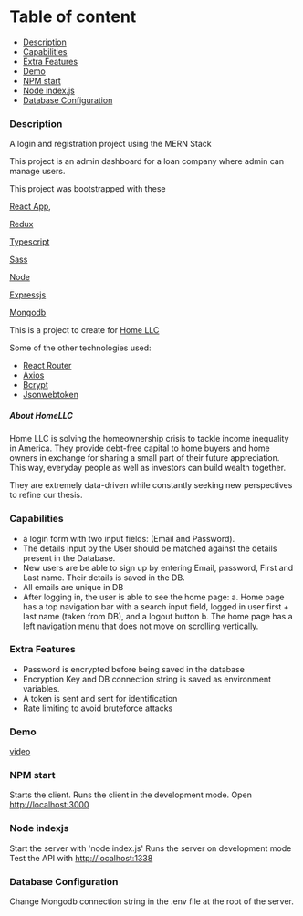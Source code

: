 # Table of content 
 - [Description](#description) 
- [Capabilities](#capabilities) 
- [Extra Features](#extra-features) 
- [Demo](#demo) 
- [NPM start](#npm-start) 
- [Node index.js](#node-indexjs)
- [Database Configuration](#database-configuration) 


### Description 

A login and registration project using the MERN Stack

This project is an admin dashboard for a loan company where admin can manage users.

This project was bootstrapped with these

[React App](https://reactjs.org/),

[Redux](https://redux.js.org/)

[Typescript](https://www.typescriptlang.org/)

[Sass](https://sass-lang.com/)

[Node](https://nodejs.org)

[Expressjs](https://expressjs.com/)

[Mongodb](https://mongodb.com/)

This is a project to create for [Home LLC](home.llc)

Some of the other technologies used:

- [React Router](https://github.com/remix-run/react-router)
- [Axios](https://github.com/axios/axios)
- [Bcrypt](github.com/kelektiv/node.bcrypt.js)
- [Jsonwebtoken](github.com/auth0/node-jsonwebtoken)

##### About HomeLLC

Home LLC is solving the homeownership crisis to tackle income inequality in America.
They provide debt-free capital to home buyers and home owners in exchange for sharing a small part of their future appreciation. This way, everyday people as well as investors can build wealth together.

They are extremely data-driven while constantly seeking new perspectives to refine our thesis.

### Capabilities

- a login form with two input fields: (Email and Password).
- The details input by the User should be matched against the details present in the Database.
- New users are be able to sign up by entering Email, password, First and Last name. Their details is saved in the DB.
- All emails are unique in DB
- After logging in, the user is able to see the home page:
  a. Home page has a top navigation bar with a search input field, logged in user first + last name (taken from DB), and a logout button
  b. The home page has a left navigation menu that does not move on scrolling vertically.

### Extra Features

- Password is encrypted before being saved in the database
- Encryption Key and DB connection string is saved as environment variables.
- A token is sent and sent for identification
- Rate limiting to avoid bruteforce attacks

### Demo
[video](https://www.loom.com/share/de0e26662b914f7b97007a713459b02a) 

### NPM start
Starts the client. 
Runs the client in the development mode.
Open [http://localhost:3000](http://localhost:3000)


### Node indexjs
Start the server with 'node index.js'
Runs the server on development mode
Test the API with [http://localhost:1338](http://localhost:1338)

### Database Configuration
Change Mongodb connection string in the .env file at the root of the server. 
